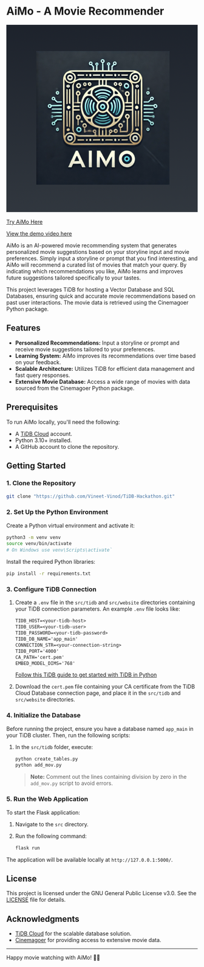 # AiMo - A Movie Recommender

![Logo](./src/website/static/logo.png)

[Try AiMo Here](https://aimotest-z5honeothq-uc.a.run.app/)

[View the demo video here](https://youtu.be/W5SzUXqttPI)

AiMo is an AI-powered movie recommending system that generates personalized movie suggestions based on your storyline input and movie preferences. Simply input a storyline or prompt that you find interesting, and AiMo will recommend a curated list of movies that match your query. By indicating which recommendations you like, AiMo learns and improves future suggestions tailored specifically to your tastes.

This project leverages TiDB for hosting a Vector Database and SQL Databases, ensuring quick and accurate movie recommendations based on past user interactions. The movie data is retrieved using the Cinemagoer Python package.

## Features

- **Personalized Recommendations:** Input a storyline or prompt and receive movie suggestions tailored to your preferences.
- **Learning System:** AiMo improves its recommendations over time based on your feedback.
- **Scalable Architecture:** Utilizes TiDB for efficient data management and fast query responses.
- **Extensive Movie Database:** Access a wide range of movies with data sourced from the Cinemagoer Python package.

## Prerequisites

To run AiMo locally, you'll need the following:

- A [TiDB Cloud](https://tidbcloud.com/) account.
- Python 3.10+ installed.
- A GitHub account to clone the repository.

## Getting Started

### 1. Clone the Repository

```bash
git clone "https://github.com/Vineet-Vinod/TiDB-Hackathon.git"
```

### 2. Set Up the Python Environment

Create a Python virtual environment and activate it:

```bash
python3 -m venv venv
source venv/bin/activate
# On Windows use venv\Scripts\activate`
```

Install the required Python libraries:

```bash
pip install -r requirements.txt
```

### 3. Configure TiDB Connection

1. Create a `.env` file in the `src/tidb` and `src/website` directories containing your TiDB connection parameters. An example `.env` file looks like:

   ```plaintext
   TIDB_HOST=<your-tidb-host>
   TIDB_USER=<your-tidb-user>
   TIDB_PASSWORD=<your-tidb-password>
   TIDB_DB_NAME='app_main'
   CONNECTION_STR=<your-connection-string>
   TIDB_PORT='4000'
   CA_PATH='cert.pem'
   EMBED_MODEL_DIMS='768'
   ```

   [Follow this TiDB guide to get started with TiDB in Python](https://docs.pingcap.com/tidbcloud/vector-search-get-started-using-python)

2. Download the `cert.pem` file containing your CA certificate from the TiDB Cloud Database connection page, and place it in the `src/tidb` and `src/website` directories.

### 4. Initialize the Database

Before running the project, ensure you have a database named `app_main` in your TiDB cluster. Then, run the following scripts:

1. In the `src/tidb` folder, execute:

   ```bash
   python create_tables.py
   python add_mov.py
   ```

   > **Note:** Comment out the lines containing division by zero in the `add_mov.py` script to avoid errors.

### 5. Run the Web Application

To start the Flask application:

1. Navigate to the `src` directory.
2. Run the following command:

   ```bash
   flask run
   ```

The application will be available locally at `http://127.0.0.1:5000/`.

## License

This project is licensed under the GNU General Public License v3.0. See the [LICENSE](LICENSE) file for details.

## Acknowledgments

- [TiDB Cloud](https://tidbcloud.com/) for the scalable database solution.
- [Cinemagoer](https://github.com/cinemagoer/cinemagoer) for providing access to extensive movie data.

---

Happy movie watching with AiMo! 🎥🍿
